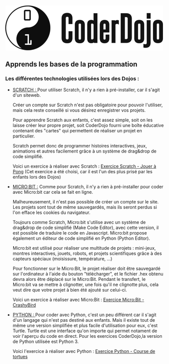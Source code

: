 ![Logo CoderDojo](./images/coderdojo-logo.png)

## Apprends les bases de la programmation

### Les différentes technologies utilisées lors des Dojos :

* [SCRATCH : ](https://scratch.mit.edu/)
    Pour utiliser Scratch, il n'y a rien à pré-installer, car il s'agit d'un siteweb.
    
    Créer un compte sur Scratch n'est pas obligatoire pour pouvoir l'utiliser, mais cela reste conseillé si vous désirez         enregistrer vos projets.
    
    Pour apprendre Scratch aux enfants, c'est assez simple, soit on les laisse créer leur propre projet, 
    soit CoderDojo fourni une boîte éducative contenant des "cartes" qui permettent de réaliser un projet en particulier.
    
    Scratch permet donc de programmer histoires interactives, jeux, animations et autres facilement grâce à un système de         drag&drop de code simplifié.
    
    Voici un exercice à réaliser avec Scratch : [Exercice Scratch - Jouer à Pong](https://github.com/PaulineRoppe/CoderDojo-Workshop/blob/master/ex-scratch.md)
    (Cet exercice a été choisi, car il est l'un des plus prisé par les enfants lors des Dojos)
    
 
 
 * [MICRO:BIT :](https://microbit.org/fr/)
      Comme pour Scratch, il n'y a rien à pré-installer pour coder avec Micro:bit car cela se fait en ligne.
      
      Malheureusement, il n'est pas possible de créer un compte sur le site. Les projets sont tout de même sauvegardés, mais       ils seront perdus si l'on efface les cookies du navigateur.
      
      Toujours comme Scratch, Micro:bit s'utilise avec un système de drag&drop de code simplifié (Make Code Editor), avec           cette version, il est possible de traduire le code en Javascript.
      Micro:bit propose également un éditeur de code simplifié en Python (Python Editor).
      
      Micro:bit est utilisé pour réaliser une multitude de projets : mini-jeux, montres interactives, jouets, robots, et           projets scientifiques grâce à des capteurs spéciaux (moisissure, température, ...) 
      
      Pour fonctionner sur le Micro:Bit, le projet réaliser doit être sauvegardé sur l'ordinateur à l'aide du bouton               "télécharger", et le fichier .hex obtenu devra alors être déplacé sur le Micro:Bit.
      Pendant le transfert, le Micro:bit va se mettre à clignotter, une fois qu'il ne clignotte plus, cela veut dire que           votre projet à bien été ajouté sur celui-ci.
      
      Voici un exercice à réaliser avec Micro:Bit : [Exercice Micro:Bit - CrashyBird](https://github.com/PaulineRoppe/CoderDojo-Workshop/blob/master/ex-microbit.md)
      
      
 * [PYTHON : ](https://www.python.org/download/releases/3.0/)
      Pour coder avec Python, c'est un peu différent car il s'agit d'un langage qui n'est pas destiné aux enfants.
      Mais il existe tout de même une version simplifiée et plus facile d'utilisation pour eux, c'est Turtle.
      Turtle est une interface qu'on importe qui permet notament de voir l'aperçu du code en direct.
      Pour les exercices CoderDojo,la version de Python utilisée est Python 3.
      
      Voici l'exercice à réaliser avec Python : [Exercice Python - Course de tortues](https://github.com/PaulineRoppe/CoderDojo-Workshop/blob/master/ex-python.md)
      
